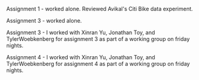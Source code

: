 Assignment 1 - worked alone. Reviewed Avikal's Citi Bike data experiment.

Assignment 3 - worked alone.

Assignment 3 - 
I worked with Xinran Yu, Jonathan Toy, and TylerWoebkenberg for assignment 3 as part of a working group on friday nights.

Assignment 4 - 
I worked with Xinran Yu, Jonathan Toy, and TylerWoebkenberg for assignment 4 as part of a working group on friday nights.
